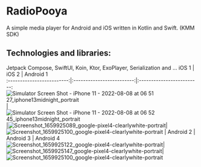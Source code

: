 # RadioPooya
A simple media player for Android and iOS written in Kotlin and Swift. (KMM SDK)

## Technologies and libraries: 
Jetpack Compose, SwiftUI, Koin, Ktor, ExoPlayer, Serialization and ...
iOS 1                      |  iOS 2                    | Android 1                  
:-------------------------:|:-------------------------:|:-------------------------:
![Simulator Screen Shot - iPhone 11 - 2022-08-08 at 06 51 27_iphone13midnight_portrait](https://user-images.githubusercontent.com/85585949/183326890-3acbfb93-9de8-41ef-9648-243075a2f001.png)|![Simulator Screen Shot - iPhone 11 - 2022-08-08 at 06 52 45_iphone13midnight_portrait](https://user-images.githubusercontent.com/85585949/183326934-45be0c26-7aa7-4f63-9825-a8874424beac.png)|![Screenshot_1659925089_google-pixel4-clearlywhite-portrait](https://user-images.githubusercontent.com/85585949/183327392-e227b4de-a122-4914-a497-3f1f7fbc4a23.png)|![Screenshot_1659925100_google-pixel4-clearlywhite-portrait](https://user-images.githubusercontent.com/85585949/183327426-ecb35d35-d280-4816-a284-809ad25369eb.png)
|  Android 2               |  Android 3                 | Android 4              
![Screenshot_1659925122_google-pixel4-clearlywhite-portrait](https://user-images.githubusercontent.com/85585949/183327456-0871771c-ee42-4de7-96d1-1cdc1c7f7894.png)|![Screenshot_1659925147_google-pixel4-clearlywhite-portrait](https://user-images.githubusercontent.com/85585949/183327498-af48ff4c-f3db-4346-ad70-9bf59afd6d7f.png)|![Screenshot_1659925100_google-pixel4-clearlywhite-portrait](https://user-images.githubusercontent.com/85585949/183329017-6da61d71-3ce2-46c4-b42f-c798bbc27ece.png)

